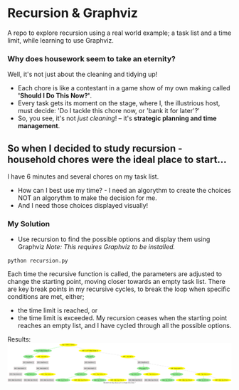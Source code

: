 # Recursion & Graphviz

A repo to explore recursion using a real world example; a task list and a time limit, while learning to use Graphviz.

### Why does housework seem to take an eternity? 
Well, it's not just about the cleaning and tidying up! 
- Each chore is like a contestant in a game show of my own making called **'Should I Do This Now?'**. 
- Every task gets its moment on the stage, where I, the illustrious host, must decide: 'Do I tackle this chore now, or 'bank it for later'?' 
- So, you see, it's not _just cleaning_! – it's **strategic planning and time management**. 

## So when I decided to study recursion - household chores were the ideal place to start...

I have 6 minutes and several chores on my task list.
- How can I best use my time? - I need an algorythm to create the choices NOT an algorythm to make the decision for me. 
- And I need those choices displayed visually!

### My Solution
- Use recursion to find the possible options and display them using Graphviz
_Note: This requires Graphviz to be installed._
```
python recursion.py
```
Each time the recursive function is called, the parameters are adjusted to change the starting point, moving closer towards an empty task list.
There are key break points in my recursive cycles, to break the loop when specific conditions are met, either;
- the time limit is reached, or 
- the time limit is exceeded.
My recursion ceases when the starting point reaches an empty list, and I have cycled through all the possible options.

Results:
![Household Chores List of Options](./ToDoList.png)

